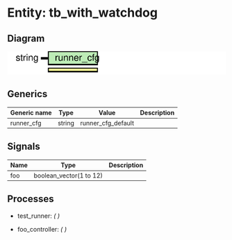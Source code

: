 # Entity: tb_with_watchdog
## Diagram
![Diagram](tb_with_watchdog.svg "Diagram")
## Generics
| Generic name | Type   | Value              | Description |
| ------------ | ------ | ------------------ | ----------- |
| runner_cfg   | string | runner_cfg_default |             |
## Signals
| Name | Type                    | Description |
| ---- | ----------------------- | ----------- |
| foo  | boolean_vector(1 to 12) |             |
## Processes
- test_runner: _(  )_

- foo_controller: _(  )_

